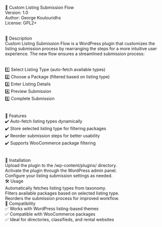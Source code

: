 📌 Custom Listing Submission Flow<br>
Version: 1.0<br>
Author: George Koulouridhs<br>
License: GPL2+<br>
<br><br>
📝 Description<br>
Custom Listing Submission Flow is a WordPress plugin that customizes the listing submission process by rearranging the steps for a more intuitive user experience. The new flow ensures a streamlined submission process:<br>
<br><br>
1️⃣ Select Listing Type (auto-fetch available types)<br>
2️⃣ Choose a Package (filtered based on listing type)<br>
3️⃣ Enter Listing Details<br>
4️⃣ Preview Submission<br>
5️⃣ Complete Submission<br>
<br><br>
🚀 Features<br>
✔️ Auto-fetch listing types dynamically<br>
✔️ Store selected listing type for filtering packages<br>
✔️ Reorder submission steps for better usability<br>
✔️ Supports WooCommerce package filtering<br>
<br><br>
🔧 Installation<br>
Upload the plugin to the /wp-content/plugins/ directory.<br>
Activate the plugin through the WordPress admin panel.<br>
Configure your listing submission settings as needed.<br>
🛠️ Usage<br>
Automatically fetches listing types from taxonomy.<br>
Filters available packages based on selected listing type.<br>
Reorders the submission process for improved workflow.<br>
📌 Compatibility<br>
✅ Works with WordPress listing-based themes<br>
✅ Compatible with WooCommerce packages<br>
✅ Ideal for directories, classifieds, and rental websites<br>
